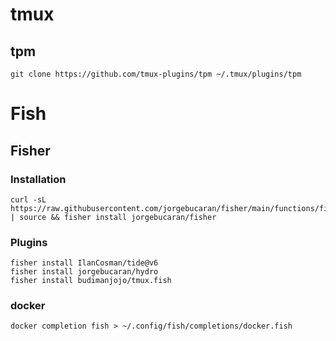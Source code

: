 # tmux

## tpm

```console
git clone https://github.com/tmux-plugins/tpm ~/.tmux/plugins/tpm
```

# Fish

## Fisher

### Installation

```console
curl -sL https://raw.githubusercontent.com/jorgebucaran/fisher/main/functions/fisher.fish | source && fisher install jorgebucaran/fisher
```

### Plugins

```console
fisher install IlanCosman/tide@v6
fisher install jorgebucaran/hydro
fisher install budimanjojo/tmux.fish
```

### docker

```console
docker completion fish > ~/.config/fish/completions/docker.fish
```
